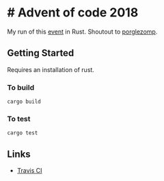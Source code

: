 # # Advent of code 2018

My run of this [event](https://adventofcode.com/2018) in Rust. 
Shoutout to [porglezomp](https://gist.github.com/porglezomp).

## Getting Started

Requires an installation of rust.

### To build
```
cargo build
```

### To test
```
cargo test
```

## Links

* [Travis CI](https://travis-ci.org/Darkdoughnut/advent_of_code_2018)

